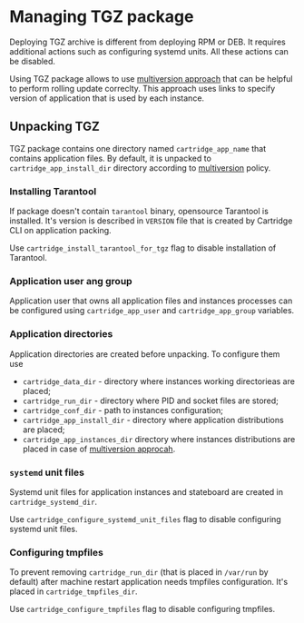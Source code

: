 # Managing TGZ package

Deploying TGZ archive is different from deploying RPM or DEB.
It requires additional actions such as configuring systemd units.
All these actions can be disabled.

Using TGZ package allows to use [multiversion approach](/doc/multiversion.md)
that can be helpful to perform rolling update correclty.
This approach uses links to specify version of application that is used by each
instance.

## Unpacking TGZ

TGZ package contains one directory named `cartridge_app_name` that contains application files.
By default, it is unpacked to `cartridge_app_install_dir` directory according to
[multiversion](/doc/multiversion.md) policy.

### Installing Tarantool

If package doesn't contain `tarantool` binary, opensource Tarantool is installed.
It's version is described in `VERSION` file that is created by Cartridge CLI
on application packing.

Use `cartridge_install_tarantool_for_tgz` flag to disable installation
of Tarantool.

### Application user ang group

Application user that owns all application files and instances processes
can be configured using `cartridge_app_user` and `cartridge_app_group` variables.

### Application directories

Application directories are created before unpacking.
To configure them use

* `cartridge_data_dir` - directory where instances working directorieas are placed;
* `cartridge_run_dir` - directory where PID and socket files are stored;
* `cartridge_conf_dir` - path to instances configuration;
* `cartridge_app_install_dir` - directory where application distributions are placed;
* `cartridge_app_instances_dir` directory where instances distributions are placed in
  case of [multiversion approcah](/doc/multiversion.md).

### `systemd` unit files

Systemd unit files for application instances and stateboard are
created in `cartridge_systemd_dir`.

Use `cartridge_configure_systemd_unit_files` flag to disable configuring systemd
unit files.

### Configuring tmpfiles

To prevent removing `cartridge_run_dir` (that is placed in `/var/run` by default)
after machine restart application needs tmpfiles configuration.
It's placed in `cartridge_tmpfiles_dir`.

Use `cartridge_configure_tmpfiles` flag to disable configuring tmpfiles.
